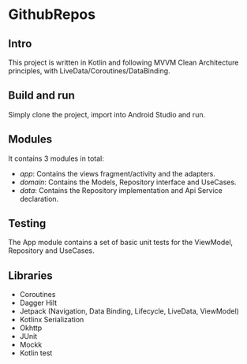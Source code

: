 # GithubRepos

## Intro

This project is written in Kotlin and following MVVM Clean Architecture principles, with
LiveData/Coroutines/DataBinding. 

## Build and run

Simply clone the project, import into Android Studio and run. 

## Modules

It contains 3 modules in total:

- *app*: Contains the views fragment/activity and the adapters.
- *domain*: Contains the Models, Repository interface and UseCases.
- *data*: Contains the Repository implementation and Api Service declaration.

## Testing

The App module contains a set of basic unit tests for the ViewModel, Repository and UseCases.

## Libraries

- Coroutines
- Dagger Hilt
- Jetpack (Navigation, Data Binding, Lifecycle, LiveData, ViewModel)
- Kotlinx Serialization
- Okhttp
- JUnit
- Mockk
- Kotlin test
